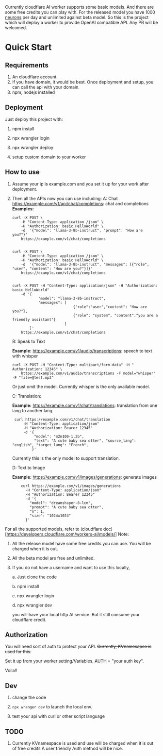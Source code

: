 Currently cloudflare AI worker supports some basic models.
And there are some free credits you can play with.
For the released model you have 1000 [neurons](https://developers.cloudflare.com/workers-ai/platform/pricing/) per day and unlimited against beta model.
So this is the project which will deploy a worker to provide OpenAI compatible API.
Any PR will be welcomed.

# Quick Start

## Requirements

1. An cloudflare account.
2. If you have domain, it would be best.
   Once deployment and setup, you can call the api with your domain.
3. npm, nodejs installed

## Deployment

Just deploy this project with:

1.  npm install

2.  npx wrangler login

3.  npx wrangler deploy

4.  setup custom domain to your worker

## How to use

1.  Assume your ip is example.com and you set it up for your work after deployment.
2.  Then all the APIs now you can use including:
    A: Chat
    https://example.com/v1/api/chat/completions: chat and completions
    **Examples:**

        curl -X POST \
            -H "Content-Type: application /json" \
            -H "Authorization: basic HelloWorld" \
            -d  '{"model": "llama-3-8b-instruct", "prompt": "How are you?"}'
            https://example.com/v1/chat/completions


        curl -X POST \
            -H "Content-Type: application /json" \
            -H "Authorization: basic HelloWorld" \
            -d  '{"model": "llama-3-8b-instruct", "messages": [{"role", "user", "content": "How are you?"}]}'
            https://example.com/v1/chat/completions


        curl -X POST -H "Content-Type: application/json" -H "Authorization: basic HelloWorld"
            -d '{
                    "model": "llama-3-8b-instruct",
                    "messages": [
                                    {"role":"user","content": "How are you?"},
                                    {"role": "system", "content":"you are a friendly assistant"}
                                ]
                }'
            https://example.com/v1/chat/completions

    B: Speak to Text

    **Example:** https://example.com/v1/audio/transcriptions: speech to text with whisper

        curl -X POST -H "Content-Type: multipart/form-data" -H " Authorization: 12345" \
            https://example.com/v1/audio/transcriptions -F model="whisper" -F "file=@test.mp3"

    Or just omit the model. Currently whisper is the only available model.

    C: Translation:

    **Example:** https://example.com/v1/chat/translations: translation from one lang to another lang

         curl https://example.com/v1/chat/translation
             -H "Content-Type: application/json"
             -H "Authorization: Bearer 12345"
             -d '{
                  "model": "m2m100-1.2b",
                  "text": "A cute baby sea otter", "source_lang": "english", "target_lang": "French",
                 }'

    Currently this is the only model to support translation.

    D: Text to Image

    **Example:** https://example.com/v1/images/generations: generate images

            curl https://example.com/v1/images/generations
              -H "Content-Type: application/json"
              -H "Authorization: Bearer 12345"
              -d '{
                "model": "dreamshaper-8-lcm",
                "prompt": "A cute baby sea otter",
                "n": 1,
                "size": "1024x1024"
              }'

For all the supported models, refer to (cloudflare doc)[https://developers.cloudflare.com/workers-ai/models/]
Note:

1. All the release model have some free credits you can use. You will be charged when it is out.
2. All the beta model are free and unlimited.
3. If you do not have a username and want to use this locally,

   a. Just clone the code

   b. npm install

   c. npx wrangler login

   d. npx wrangler dev

   you will have your local http AI service. But it still consume your cloudflare credit.

## Authorization

You will need sort of auth to protect your API. ~~Currently, KVnamesapce is used for this.~~

Set it up from your worker setting/Variables, AUTH = "your auth key".

Voila!!

## Dev

1. change the code

2. `npx wranger dev` to launch the local env.

3. test your api with curl or other script language

## TODO

1. Currently KVnamespace is used and use will be charged when it is out of free credits
   A user friendly Auth method will be nice.
